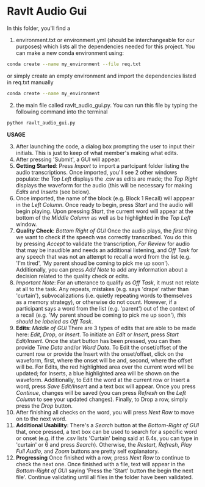 # Ravlt Audio Gui

In this folder, you'll find a
1) environment.txt or environment.yml (should be interchangeable for our purposes) which lists all the dependencies needed for this project. You can make a new conda environment using:
```bash
conda create --name my_environment --file req.txt
```
or simply create an empty environment and import the dependencies listed in req.txt manually
```bash
conda create --name my_environment
```

2) the main file called ravlt_audio_gui.py. You can run this file by typing the following command into the terminal
```bash
python ravlt_audio_gui.py
```

**USAGE**

3) After launching the code, a dialog box prompting the user to input their initials. This is just to keep of what member's making what edits.
4) After pressing 'Submit', a GUI will appear.
5) **Getting Started**: Press *Import* to import a partcipant folder listing the audio transcriptions. Once imported, you'll see 2 other windows populate: the *Top Left* displays the .csv as edits are made; the *Top Right* displays the waveform for the audio (this will be necessary for making *Edits* and *Inserts* (see below).
6) Once imported, the name of the block (e.g. Block 1 Recall) will apppear in the *Left Column*. Once ready to begin, press *Start* and the audio will begin playing. Upon pressing *Start*, the current word will appear at the bottom of the *Middle Column* as well as be highlighted in the *Top Left* window.
7)  **Quality Check**: *Bottom Right of GUI* Once the audio plays, the *first* thing we want to check if the speech was correctly transcribed. You do this by pressing *Accept* to validate the transcription, *For Review* for audio that may be inaudible and needs an additional listening, and *Off Task* for any speech that was not an attempt to recall a word from the list (e.g. 'I'm tired', 'My parent shoud be coming to pick me up soon'). Additionally, you can press *Add Note* to add any information about a decision related to the quality check or edits.
8)  *Important Note*: For an utterance to qualify as *Off Task*, it must not relate at all to the task. Any repeats, mistakes (e.g. says 'drape' rather than 'curtain'), subvocalizations (i.e. quietly repeating words to themselves as a memory strategy), or otherwise do not count. However, if a participant says a word from the list (e.g. 'parent') out of the context of a recall (e.g. 'My parent shoud be coming to pick me up soon'), *this should be labeled as Off Task*.
9)  **Edits**: *Middle of GUI* There are 3 types of edits that are able to be made here: *Edit*, *Drop*, or *Insert*. To initiate an *Edit* or *Insert*, press *Start Edit/Insert*. Once the start button has been pressed, you can then provide *Time Data* and/or *Word Data*. To Edit the onset/offset of the current row or provide the Insert with the onset/offset, click on the waveform, first, where the onset will be and, second, where the offset will be. For Edits, the red highlighted area over the current word will be updated; for Inserts, a blue highlighted area will be shown on the waveform. Additionally, to Edit the word at the current row or Insert a word, press *Save Edit/Insert* and a text box will appear. Once you press *Continue*, changes will be saved (you can press *Refresh* on the *Left Column* to see your updated changes). Finally, to Drop a row, simply press the *Drop* button.
11)  After finishing all checks on the word, you will press *Next Row* to move on to the next word. 
12)  **Additional Usability**: There's a *Search* button at the *Bottom-Right of GUI* that, once pressed, a text box can be used to search for a specific word or onset (e.g. if the .csv lists 'Curtain' being said at 6.4s, you can type in 'curtain' or 6 and press *Search*). Otherwise, the *Restart*, *Refresh*, *Play Full Audio*, and *Zoom* buttons are pretty self explanatory.
13)  **Progressing** Once finished with a row, press *Next Row* to continue to check the next one. Once finished with a file, text will appear in the *Bottom-Right of GUI* saying 'Press the 'Start' button the begin the next file'. Continue validating until all files in the folder have been validated.
